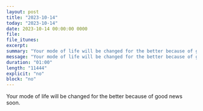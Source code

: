 ```yaml
---
layout: post
title: "2023-10-14"
today: "2023-10-14"
date: 2023-10-14 00:00:00 0000
file:
file_itunes:
excerpt:
summary: "Your mode of life will be changed for the better because of good news soon."
message: "Your mode of life will be changed for the better because of good news soon."
duration: "01:00"
length: "11444"
explicit: "no"
block: "no"
---
```

Your mode of life will be changed for the better because of good news soon.

